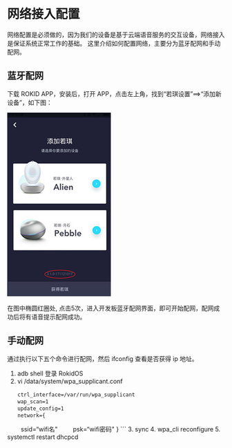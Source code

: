 # 网络接入配置

网络配置是必须做的，因为我们的设备是基于云端语音服务的交互设备，网络接入是保证系统正常工作的基础。
这里介绍如何配置网络，主要分为蓝牙配网和手动配网。

## 蓝牙配网
下载 ROKID APP，安装后，打开 APP，点击左上角，找到“若琪设置”==>“添加新设备”，如下图：

![network_connect](../../files/network_connect.jpg) 

在图中椭圆红圈处, 点击5次，进入开发板蓝牙配网界面，即可开始配网，配网成功后将有语音提示配网成功。

## 手动配网
通过执行以下五个命令进行配网，然后 ifconfig 查看是否获得 ip 地址。
1. adb shell 登录 RokidOS
2. vi /data/system/wpa_supplicant.conf
	```
	ctrl_interface=/var/run/wpa_supplicant
	wap_scan=1
	update_config=1
	network={
        ssid=“wifi名"
        psk=“wifi密码"
	}
        ```
3. sync
4. wpa_cli reconfigure
5. systemctl restart dhcpcd
